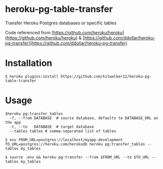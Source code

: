 heroku-pg-table-transfer
========================

Transfer Heroku Postgres databases or specific tables

Code referenced from [https://github.com/heroku/heroku](https://github.com/heroku/heroku) & [https://github.com/ddollar/heroku-pg-transfer](https://github.com/ddollar/heroku-pg-transfer)

# Installation

```
$ heroku plugins:install https://github.com/kitwalker12/heroku-pg-table-transfer
```

# Usage

```
$heroku pg:transfer_tables
  -f, --from DATABASE  # source database, defaults to DATABASE_URL on the app
  -t, --to   DATABASE  # target database
  --tables tables # comma-separated list of tables

$ env FROM_URL=postgres://localhost/myapp-development TO_URL=postgres://heroku.com/herokudb heroku pg:transfer_tables --tables my_tables

$ source .env && heroku pg:transfer --from $FROM_URL --to $TO_URL --tables my_tables
```
